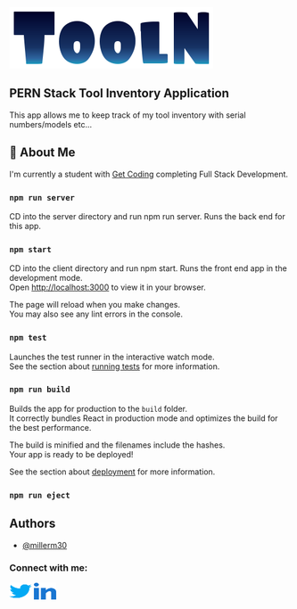 ![App Logo](./client/src/assets/appName.png)

## PERN Stack Tool Inventory Application
This app allows me to keep track of my tool inventory with serial numbers/models etc...

## 🚀 About Me
I'm currently a student with [Get Coding](http://www.get-coding.ca) completing Full Stack Development.

### `npm run server`

CD into the server directory and run npm run server.
Runs the back end for this app.

### `npm start`

CD into the client directory and run npm start.
Runs the front end app in the development mode.\
Open [http://localhost:3000](http://localhost:3000) to view it in your browser.

The page will reload when you make changes.\
You may also see any lint errors in the console.

### `npm test`

Launches the test runner in the interactive watch mode.\
See the section about [running tests](https://facebook.github.io/create-react-app/docs/running-tests) for more information.

### `npm run build`

Builds the app for production to the `build` folder.\
It correctly bundles React in production mode and optimizes the build for the best performance.

The build is minified and the filenames include the hashes.\
Your app is ready to be deployed!

See the section about [deployment](https://facebook.github.io/create-react-app/docs/deployment) for more information.

### `npm run eject`

## Authors

- [@millerm30](https://www.github.com/millerm30)
<h3 align="left">Connect with me:</h3>
<p align="left">
<a href="https://twitter.com/millerm30" target="blank"><img align="center" src="https://github.com/millerm30/todo/blob/main/images/twitter.svg" alt="millerm30" height="30" width="40" /></a>
<a href="https://linkedin.com/in/michael-miller-0aa2bb229" target="blank"><img align="center" src="https://github.com/millerm30/todo/blob/main/images/linked-in-alt.svg" alt="millerm30" height="30" width="40" /></a>
</p>
